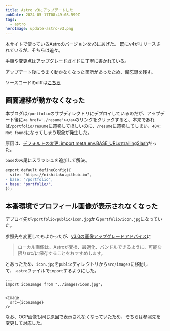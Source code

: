 ```yaml
---
title: Astro v3にアップデートした
pubDate: 2024-05-17T08:49:08.599Z
tags:
  - astro
heroImage: update-astro-v3.png
---
```


本サイトで使っているAstroのバージョンをv3にあげた。
既にv4がリリースされているが、そちらは追々。

手順や変更点は[アップグレードガイド](https://docs.astro.build/ja/guides/upgrade-to/v3/)に丁寧に書かれている。

アップデート後にうまく動かなくなった箇所があったため、備忘録を残す。

ソースコードのdiffは[こちら](https://github.com/nishitaku/portfolio/compare/ac23c3c9060219f71c9f5f52056330f3daf0bb40...28b1653250843b6550d7fe6ad44bdbf9212357ad)

## 画面遷移が動かなくなった

本ブログは`/portfolio`のサブディレクトリにデプロイしているのだが、アップデート後に`<a href='./resume'></a>`のリンクをクリックすると、本来であれば`/portfolio/resume`に遷移してほしいのに、`/resume`に遷移してしまい、`404: Not found`になってしまう現象が発生した。

原因は、[デフォルトの変更: import.meta.env.BASE_URLのtrailingSlash](https://docs.astro.build/ja/guides/upgrade-to/v3/#%E3%83%87%E3%83%95%E3%82%A9%E3%83%AB%E3%83%88%E3%81%AE%E5%A4%89%E6%9B%B4-importmetaenvbase_url%E3%81%AEtrailingslash)だった。

`base`の末尾にスラッシュを追加して解決。

```diff
export default defineConfig({
  site: "https://nishitaku.github.io",
- base: "/portfolio",
+ base: "portfolio/",
});
```


## 本番環境でプロフィール画像が表示されなくなった

デプロイ先が`/portfolio/public/icon.jpg`から`portfolio/icon.jpg`になっていた。

参照先を変更してもよかったが、[v3.0の画像アップグレードアドバイス](https://docs.astro.build/ja/guides/images/)に

> ローカル画像は、Astroが変換、最適化、バンドルできるように、可能な限りsrc/に保存することをおすすめします。

とあったため、`icon.jpg`を`public`ディレクトリから`src/images`に移動して、`.astro`ファイルで`import`するようにした。

```astro
---
import iconImage from "../images/icon.jpg";
---

<Image
  src={iconImage}
/>
```

なお、OGP画像も同じ原因で表示されなくなっていたため、そちらは参照先を変更して対応した。